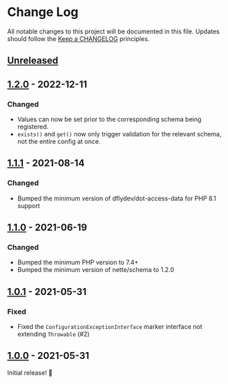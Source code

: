 # Change Log

All notable changes to this project will be documented in this file.
Updates should follow the [Keep a CHANGELOG](https://keepachangelog.com/) principles.

## [Unreleased][unreleased]

## [1.2.0] - 2022-12-11

### Changed

- Values can now be set prior to the corresponding schema being registered.
- `exists()` and `get()` now only trigger validation for the relevant schema, not the entire config at once.

## [1.1.1] - 2021-08-14

### Changed

- Bumped the minimum version of dflydev/dot-access-data for PHP 8.1 support

## [1.1.0] - 2021-06-19

### Changed

- Bumped the minimum PHP version to 7.4+
- Bumped the minimum version of nette/schema to 1.2.0

## [1.0.1] - 2021-05-31

### Fixed

- Fixed the `ConfigurationExceptionInterface` marker interface not extending `Throwable` (#2)

## [1.0.0] - 2021-05-31

Initial release! 🎉

[unreleased]: https://github.com/thephpleague/config/compare/v1.2.0...main

[1.2.0]: https://github.com/thephpleague/config/compare/v1.1.1...v.1.2.0

[1.1.1]: https://github.com/thephpleague/config/compare/v1.1.0...v1.1.1

[1.1.0]: https://github.com/thephpleague/config/compare/v1.0.1...v1.1.0

[1.0.1]: https://github.com/thephpleague/config/compare/v1.0.0...v1.0.1

[1.0.0]: https://github.com/thephpleague/config/releases/tag/v1.0.0
